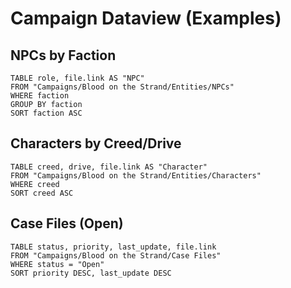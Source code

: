 # Campaign Dataview (Examples)

## NPCs by Faction
```dataview
TABLE role, file.link AS "NPC"
FROM "Campaigns/Blood on the Strand/Entities/NPCs"
WHERE faction
GROUP BY faction
SORT faction ASC
```

## Characters by Creed/Drive
```dataview
TABLE creed, drive, file.link AS "Character"
FROM "Campaigns/Blood on the Strand/Entities/Characters"
WHERE creed
SORT creed ASC
```

## Case Files (Open)
```dataview
TABLE status, priority, last_update, file.link
FROM "Campaigns/Blood on the Strand/Case Files"
WHERE status = "Open"
SORT priority DESC, last_update DESC
```
